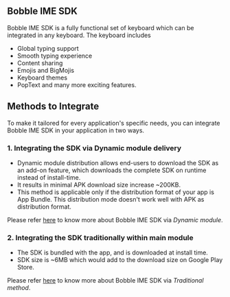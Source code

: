 ## Bobble IME SDK
Bobble IME SDK is a fully functional set of keyboard which can be integrated in any keyboard. The keyboard includes 
- Global typing support
- Smooth typing experience
- Content sharing
- Emojis and BigMojis
- Keyboard themes
- PopText 
and many more exciting features.

## Methods to Integrate
To make it tailored for every application's specific needs, you can integrate Bobble IME SDK in your application in two ways. 

### 1. Integrating the SDK via Dynamic module delivery
* Dynamic module distribution allows end-users to download the SDK as an add-on feature, which downloads the complete SDK on runtime instead of install-time.
* It results in minimal APK download size increase ~200KB.
* This method is applicable only if the distribution format of your app is App Bundle. This distribution mode doesn't work well with APK as distribution format.

Please refer [here](readme_keyboard_dynamic.md) to know more about Bobble IME SDK via *Dynamic module*.


### 2. Integrating the SDK traditionally within main module

* The SDK is bundled with the app, and is downloaded at install time.
* SDK size is ~6MB which would add to the download size on Google Play Store.
 
Please refer [here](readme_keyboard_traditional.md) to know more about Bobble IME SDK via *Traditional method*.

 
